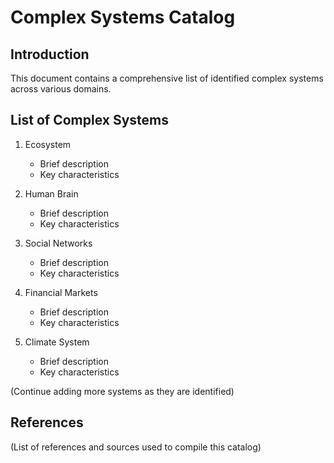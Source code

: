 # Complex Systems Catalog

## Introduction

This document contains a comprehensive list of identified complex systems across various domains.

## List of Complex Systems

1. Ecosystem

   - Brief description
   - Key characteristics

2. Human Brain

   - Brief description
   - Key characteristics

3. Social Networks

   - Brief description
   - Key characteristics

4. Financial Markets

   - Brief description
   - Key characteristics

5. Climate System
   - Brief description
   - Key characteristics

(Continue adding more systems as they are identified)

## References

(List of references and sources used to compile this catalog)
